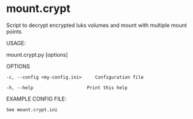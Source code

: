 # mount.crypt
Script to decrypt encrypted luks volumes and mount with multiple mount points


USAGE:

mount.crypt.py [options]


OPTIONS

    -c, --config <my-config.ini>     Configuration file
    
    -h, --help                    Print this help
    

EXAMPLE CONFIG FILE:

    See mount.crypt.ini




